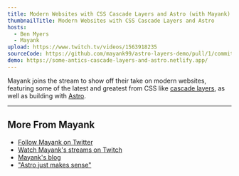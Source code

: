 ```yaml
---
title: Modern Websites with CSS Cascade Layers and Astro (with Mayank)
thumbnailTitle: Modern Websites with CSS Cascade Layers and Astro
hosts:
  - Ben Myers
  - Mayank
upload: https://www.twitch.tv/videos/1563918235
sourceCode: https://github.com/mayank99/astro-layers-demo/pull/1/commits/2be315a38d860006fe3f07cd8ef615677ce2fe01
demo: https://some-antics-cascade-layers-and-astro.netlify.app/
---
```


Mayank joins the stream to show off their take on modern websites, featuring some of the latest and greatest from CSS like [cascade layers](https://css-tricks.com/css-cascade-layers/), as well as building with [Astro](https://astro.build).

---

## More From Mayank

- [Follow Mayank on Twitter](https://twitter.com/m_yxnk)
- [Watch Mayank's streams on Twitch](https://twitch.tv/mayank_dev)
- [Mayank's blog](https://blog.mayank.co/)
- ["Astro just makes sense"](https://blog.mayank.co/astro-just-makes-sense)